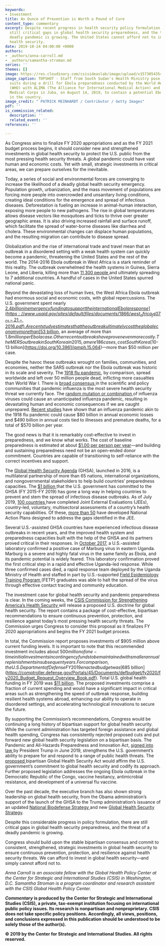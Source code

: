 ```yaml
---
keywords:
- Investment
title: An Ounce of Prevention is Worth a Pound of Cure
content_type: commentary
excerpt: Despite recent progress in health security policy formulation, there are
  still critical gaps in global health security preparedness, and the threat of a
  deadly pandemic is growing. The United States cannot afford not to invest in global
  health security.
date: 2019-10-24 04:00:00 +0000
authors:
- _authors/anna-carroll.md
- _authors/samantha-stroman.md
series: ''
themes: []
image: https://res.cloudinary.com/csisideaslab/image/upload/v1573054354/health-commission/TOPSHOT-SSUDAN-HEALTH-EBOLA-DRILL-1163047133_t5c6hk.jpg
image_caption: TOPSHOT - Staff from South Sudan's Health Ministry pose with protective
  suits during a drill for Ebola preparedness conducted by the World Health Organization
  (WHO) with ALIMA (The Alliance for International Medical Action) and International
  Medical Corps in Juba, on August 14, 2019, to contain a potential Ebola outbreak
  in the country.
image_credit: " PATRICK MEINHARDT / Contributor / Getty Images"
pdf: ''
is_commission_related:
  description: ''
  related_event: ''
references: ''

---
```

As Congress aims to finalize FY 2020 appropriations and as the FY 2021 budget process begins, it should consider new and strengthened investments in global health security to protect the U.S. public from the most pressing health security threats. A global pandemic could have vast human and economic costs. Yet with small, strategic investments in critical areas, we can prepare ourselves for the inevitable.

Today, a series of social and environmental forces are converging to increase the likelihood of a deadly global health security emergency. Population growth, urbanization, and the mass movement of populations are forcing more people into overcrowded and unsanitary living conditions, creating ideal conditions for the emergence and spread of infectious diseases. Deforestation is fueling an increase in animal-human interaction, exposing more people to new pathogens. The rise in global temperatures allows disease vectors like mosquitoes and ticks to thrive over greater geographic areas. It is also driving increased rainfall and surface runoff, which facilitate the spread of water-borne diseases like diarrhea and cholera. These environmental changes can displace human populations, and the resulting migration can contribute to disease spread.

Globalization and the rise of international trade and travel mean that an outbreak in a disordered setting with a weak health system can quickly become a pandemic, threatening the United States and the rest of the world. The 2014-2016 Ebola outbreak in West Africa is a stark reminder of this reality. The outbreak overwhelmed the health systems in Guinea, Sierra Leone, and Liberia, killing more than [11,300 people ](https://www.cdc.gov/vhf/ebola/history/2014-2016-outbreak/index.html)and ultimately spreading to 7 additional countries. A handful of cases in the United States spurred national panic.

Beyond the devastating loss of human lives, the West Africa Ebola outbreak had enormous social and economic costs, with global repercussions. The U.S. government spent nearly [$2.4 billion in emergency funding to support the international Ebola response](https://www.usaid.gov/sites/default/files/documents/1866/west_africa_fs07_01-21-2016.pdf). A recent study estimates that the outbreak ultimately cost the global economy more than [$53 billion](https://academic.oup.com/jid/article/218/suppl_5/S698/5129071), an average of more than $1.8 million per Ebola case. Other recent outbreaks have proven even more costly. The MERS outbreak in South Korea in 2015, a mere 186 cases, cost South Korea [$10-13 billion](https://doi.org/10.3961/jpmph.15.064)—more than $50 million per case.

Despite the havoc these outbreaks wrought on families, communities, and economies, neither the SARS outbreak nor the Ebola outbreak was historic in its scale and severity. The [1918 flu pandemic](https://www.cdc.gov/flu/pandemic-resources/1918-pandemic-h1n1.html), by comparison, spread worldwide and left over 50 million people dead, inflicting more casualties than World War I. There is [broad consensus ](http://www.cidrap.umn.edu/news-perspective/2018/05/experts-review-1918-pandemic-warn-flu-global-threat)in the scientific and policy communities that pandemic influenza is the most severe health security threat we currently face. The [random mutation or combination ](http://www.euro.who.int/en/health-topics/communicable-diseases/influenza/pandemic-influenza/how-pandemic-influenza-emerges)of influenza viruses could cause an unanticipated influenza pandemic, resulting in devastating human and economic consequences if we are caught unprepared. [Recent studies](https://www.nber.org/papers/w22137) have shown that an influenza pandemic akin to the 1918 flu pandemic could cause $80 billion in annual economic losses and $490 billion in annual costs tied to illnesses and premature deaths, for a total of $570 billion per year.

The good news is that it is remarkably cost-effective to invest in preparedness, and we know what works. The cost of baseline preparedness is estimated at about [$1.00 per person per year](http://documents.worldbank.org/curated/en/979591495652724770/pdf/115271-REVISED-FINAL-IWG-Report-3-5-18.pdf)—and building and sustaining preparedness need not be an open-ended donor commitment. Countries are capable of transitioning to self-reliance with the correct incentives and support.

The [Global Health Security Agenda](https://www.ghsagenda.org/) (GHSA), launched in 2016, is a multilateral partnership of more than 65 nations, international organizations, and nongovernmental stakeholders to help build countries’ preparedness capacities. The [$1 billion ](https://www.ghsagenda.org/docs/default-source/default-document-library/global-health-security-agenda-2017-progress-and-impact-from-u-s-investments.pdf?sfvrsn=4)that the U.S. government has committed to the GHSA (FY 2015-FY 2019) has gone a long way in helping countries to prevent and stem the spread of infectious disease outbreaks. As of July 2019, [100 countries ](https://www.cdc.gov/globalhealth/healthprotection/stories/global-jee-process.html)have completed Joint External Evaluations (JEEs), country-led, voluntary, multisectoral assessments of a country’s health security capabilities. Of these, [more than 50](https://extranet.who.int/sph/country-planning) have developed National Action Plans designed to address the gaps identified in the JEE.

Several U.S.-assisted GHSA countries have experienced infectious disease outbreaks in recent years, and the improved health system and preparedness capacities built with the help of the GHSA and its partners proved critical in their responses. In [October 2017](https://www.ghsagenda.org/docs/default-source/default-document-library/global-health-security-agenda-2017-progress-and-impact-from-u-s-investments.pdf?sfvrsn=4), a U.S.-assisted laboratory confirmed a positive case of Marburg virus in eastern Uganda. Marburg is a severe and highly fatal virus in the same family as Ebola, and its pandemic potential is widely feared. This laboratory confirmation proved the first critical step in a rapid and effective Uganda-led response. While three confirmed cases died, a rapid response team deployed by the Uganda Ministry of Health and staffed in part by U.S.-supported [Field Epidemiology Training Program ](https://www.cdc.gov/globalhealth/healthprotection/fetp/index.htm)(FETP) graduates was able to halt the spread of the virus through effective contact tracing and community education.

The investment case for global health security and pandemic preparedness is clear. In the coming weeks, the [CSIS Commission for Strengthening America’s Health Security ](https://healthsecurity.csis.org/)will release a proposed U.S. doctrine for global health security. The report contains a package of cost-effective, bipartisan recommendations to ensure continuous prevention, protection, and resilience against today’s most pressing health security threats. The Commission urges Congress to consider this proposal as it finalizes FY 2020 appropriations and begins the FY 2021 budget process.

In total, the Commission report proposes investments of $905 million above current funding levels. It is important to note that this recommended investment includes about $500 million of one-time initial investments in contingency funds to be maintained with smaller annual replenishments in subsequent years. For comparison, the U.S. Department of Defense FY 2019 enacted budget was [$685 billion](https://comptroller.defense.gov/Portals/45/Documents/defbudget/fy2020/fy2020_Budget_Request_Overview_Book.pdf). Total U.S. global health funding in FY 2019 was [$11 billion](https://www.kff.org/global-health-policy/fact-sheet/breaking-down-the-u-s-global-health-budget-by-program-area/). The proposed investments comprise a fraction of current spending and would have a significant impact in critical areas such as strengthening the speed of outbreak response, building resilient health systems abroad, enhancing our ability to operate in disordered settings, and accelerating technological innovations to secure the future.

By supporting the Commission’s recommendations, Congress would be continuing a long history of bipartisan support for global health security. While the current administration has targeted foreign assistance and global health spending, Congress has consistently rejected proposed cuts and put forward new global health security legislation on a bipartisan basis. The Pandemic and All-Hazards Preparedness and Innovation Act, [signed into law ](https://susanwbrooks.house.gov/media-center/press-releases/signed-into-law-president-signs-pandemic-and-all-hazards-preparedness)by President Trump in June 2019, strengthens the U.S. government’s ability to prepare for and respond to a range of public health threats. The [proposed ](https://connolly.house.gov/news/documentsingle.aspx?DocumentID=2628)bipartisan Global Health Security Act would affirm the U.S. government’s commitment to global health security and codify its approach. Further proposed legislation addresses the ongoing Ebola outbreak in the Democratic Republic of the Congo, vaccine hesitancy, antimicrobial resistance, and development of a universal flu vaccine.

Over the past decade, the executive branch has also shown strong leadership on global health security, from the Obama administration’s support of the launch of the GHSA to the Trump administration’s issuance of an updated [National Biodefense Strategy ](https://www.whitehouse.gov/wp-content/uploads/2018/09/National-Biodefense-Strategy.pdf)and new [Global Health Security Strategy](https://www.whitehouse.gov/wp-content/uploads/2019/05/GHSS.pdf).

Despite this considerable progress in policy formulation, there are still critical gaps in global health security preparedness, and the threat of a deadly pandemic is growing.

Congress should build upon the stable bipartisan consensus and commit to consistent, strengthened, strategic investments in global health security to ensure continuous prevention, protection, and resilience against health security threats. We can afford to invest in global health security—and simply cannot afford not to.

_Anna Carroll is an associate fellow with the Global Health Policy Center at the Center for Strategic and International Studies (CSIS) in Washington, D.C. Samantha Stroman is a program coordinator and research assistant with the CSIS Global Health Policy Center._

**_Commentary_ is produced by the Center for Strategic and International Studies (CSIS), a private, tax-exempt institution focusing on international public policy issues. Its research is nonpartisan and nonproprietary. CSIS does not take specific policy positions. Accordingly, all views, positions, and conclusions expressed in this publication should be understood to be solely those of the author(s).**

**© 2019 by the Center for Strategic and International Studies. All rights reserved.**